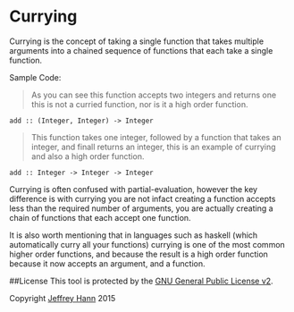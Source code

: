 # Currying

Currying is the concept of taking a single function that takes multiple arguments into a chained sequence
of functions that each take a single function.

Sample Code:

> As you can see this function accepts two integers and returns one
this is not a curried function, nor is it a high order function.

```
add :: (Integer, Integer) -> Integer
```

> This function takes one integer, followed by a function that takes an 
integer, and finall returns an integer, this is an example of currying and 
also a high order function.

```
add :: Integer -> Integer -> Integer
```

Currying is often confused with partial-evaluation, however the key difference is with currying you 
are not infact creating a function accepts less than the required number of arguments, you are actually
creating a chain of functions that each accept one function.

It is also worth mentioning that in languages such as haskell (which automatically curry all your functions)
currying is one of the most common higher order functions, and because the result is a high order function
because it now accepts an argument, and a function.

##License
This tool is protected by the [GNU General Public License v2](http://www.gnu.org/licenses/gpl-2.0.html).

Copyright [Jeffrey Hann](http://jeffreyhann.ca/) 2015
